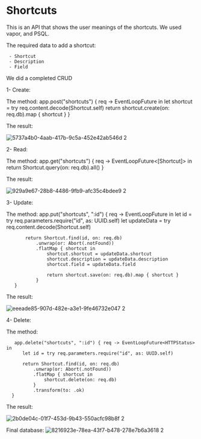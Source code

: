 # Shortcuts

This is an API that shows the user meanings of the shortcuts.
We used vapor, and PSQL. 

The required data to add a shortcut:

     - Shortcut 
     - Description
     - Field
     
We did a completed CRUD

1- Create: 

The method:
       app.post("shortcuts") { req -> EventLoopFuture<Shortcut> in
           let shortcut = try req.content.decode(Shortcut.self)
           return shortcut.create(on: req.db).map { shortcut }
       }
  
The result:
  
![5737a4b0-4aab-417b-9c5a-452e42ab546d 2](https://user-images.githubusercontent.com/84997943/226893304-032086b2-8ee7-4da1-b2d7-e99445733235.JPG)

2- Read:

  The method:
       app.get("shortcuts") { req -> EventLoopFuture<[Shortcut]> in
           return Shortcut.query(on: req.db).all()
       }
  
The result:
  
![929a9e67-28b8-4486-9fb9-afc35c4bdee9 2](https://user-images.githubusercontent.com/84997943/226894104-17ddccc6-e943-4c17-bdec-b055ade6c017.JPG)

3- Update:

  The method:
       app.put("shortcuts", ":id") { req -> EventLoopFuture<Shortcut> in
           let id = try req.parameters.require("id", as: UUID.self)
           let updateData = try req.content.decode(Shortcut.self)
           
           return Shortcut.find(id, on: req.db)
               .unwrap(or: Abort(.notFound))
               .flatMap { shortcut in
                   shortcut.shortcut = updateData.shortcut
                   shortcut.description = updateData.description
                   shortcut.field = updateData.field
                   
                   return shortcut.save(on: req.db).map { shortcut }
               }
       }
  
The result: 
  
![eeeade85-907d-482e-a3e1-9fe46732e047 2](https://user-images.githubusercontent.com/84997943/226894250-98492331-82e1-45aa-ac5d-0ee4aa882cff.JPG)
 
4- Delete:
  
The method:
  
       app.delete("shortcuts", ":id") { req -> EventLoopFuture<HTTPStatus> in
          let id = try req.parameters.require("id", as: UUID.self)
          
          return Shortcut.find(id, on: req.db)
              .unwrap(or: Abort(.notFound))
              .flatMap { shortcut in
                  shortcut.delete(on: req.db)
              }
              .transform(to: .ok)
      }
  
The result:
  
![2b0de04c-01f7-453d-9b43-550acfc98b8f 2](https://user-images.githubusercontent.com/84997943/226894421-4a36c11d-dbe6-4bec-b8e6-7b820e420f98.JPG)
  

 Final database:
  ![8216923e-78ea-43f7-b478-278e7b6a3618 2](https://user-images.githubusercontent.com/84997943/226894550-d5304b53-72ce-4b88-b03c-92db7ea2bdfd.JPG)

  
  
